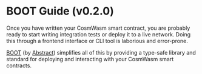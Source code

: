 # BOOT Guide (v0.2.0)

Once you have written your CosmWasm smart contract, you are probably ready to start writing integration tests or deploy it to a live network. Doing this through a frontend interface or CLI tool is laborious and error-prone.

[BOOT](https://github.com/Abstract-OS/BOOT) (by [Abstract](https://abstract.money)) simplifies all of this by providing a type-safe library and standard for deploying and interacting with your CosmWasm smart contracts.

